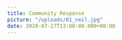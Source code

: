 ```yaml
---
title: Community Response
picture: "/uploads/01_neil.jpg"
date: 2020-07-27T13:00:00.000+00:00
---
```

